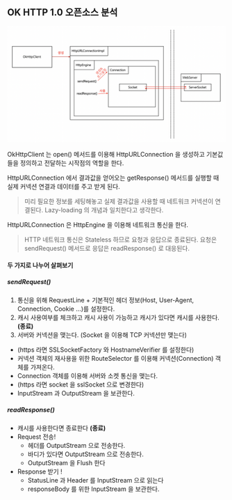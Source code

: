 ## OK HTTP 1.0 오픈소스 분석

![OkHttp Architecture](https://github.com/Study-Java-Together/study-http/blob/master/documents/member/homelus/image/okhttp-architecture.png)

OkHttpClient 는 open() 메서드를 이용해 HttpURLConnection 을 생성하고 기본값들을 정의하고 전달하는 시작점의 역할을 한다.

HttpURLConnection 에서 결과값을 얻어오는 getResponse() 메서드를 실행할 때 실제 커넥션 연결과 데이터를 주고 받게 된다.

> 미리 필요한 정보를 세팅해놓고 실제 결과값을 사용할 때 네트워크 커넥션이 연결된다. Lazy-loading 의 개념과 일치한다고 생각한다.

HttpURLConnection 은 HttpEngine 을 이용해 네트워크 통신을 한다.

> HTTP 네트워크 통신은 Stateless 하므로 요청과 응답으로 종료된다.
> 요청은 sendRequest() 메서드로 응답은 readResponse() 로 대응된다.

#### 두 가지로 나누어 살펴보기

##### sendRequest()

1. 통신을 위해 RequestLine + 기본적인 헤더 정보(Host, User-Agent, Connection, Cookie ...)를 설정한다.
2. 캐시 사용여부를 체크하고 캐시 사용이 가능하고 캐시가 있다면 캐시를 사용한다. **(종료)**
3. 서버와 커넥션을 맺는다. (Socket 을 이용해 TCP 커넥션만 맺는다)
  - (https 라면 SSLSocketFactory 와 HostnameVerifier 를 설정한다)
  - 커넥션 객체의 재사용을 위한 RouteSelector 를 이용해 커넥션(Connection) 객체를 가져온다.
  - Connection 객체를 이용해 서버와 소켓 통신을 맺는다.
  - (https 라면 socket 을 sslSocket 으로 변경한다)
  - InputStream 과 OutputStream 을 보관한다.

##### readResponse()
  - 캐시를 사용한다면 종료한다 **(종료)**
  - Request 전송!
    - 헤더를 OutputStream 으로 전송한다.
    - 바디가 있다면 OutputStream 으로 전송한다.
    - OutputStream 을 Flush 한다
  - Response 받기 !
    - StatusLine 과 Header 를 InputStream 으로 읽는다
    - responseBody 를 위한 InputStream 을 보관한다.


  
